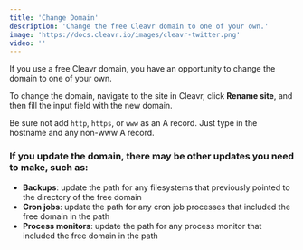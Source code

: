 ```yaml
---
title: 'Change Domain'
description: 'Change the free Cleavr domain to one of your own.'
image: 'https://docs.cleavr.io/images/cleavr-twitter.png'
video: ''
---
```


If you use a free Cleavr domain, you have an opportunity to change the domain to one of your own. 

To change the domain, navigate to the site in Cleavr, click **Rename site**, and then fill the input field with the new domain.

Be sure not add `http`, `https`, or `www` as an A record. Just type in the hostname and any non-www A record. 

### If you update the domain, there may be other updates you need to make, such as: 
- **Backups**: update the path for any filesystems that previously pointed to the directory of the free domain
- **Cron jobs**: update the path for any cron job processes that included the free domain in the path 
- **Process monitors**: update the path for any process monitor that included the free domain in the path

